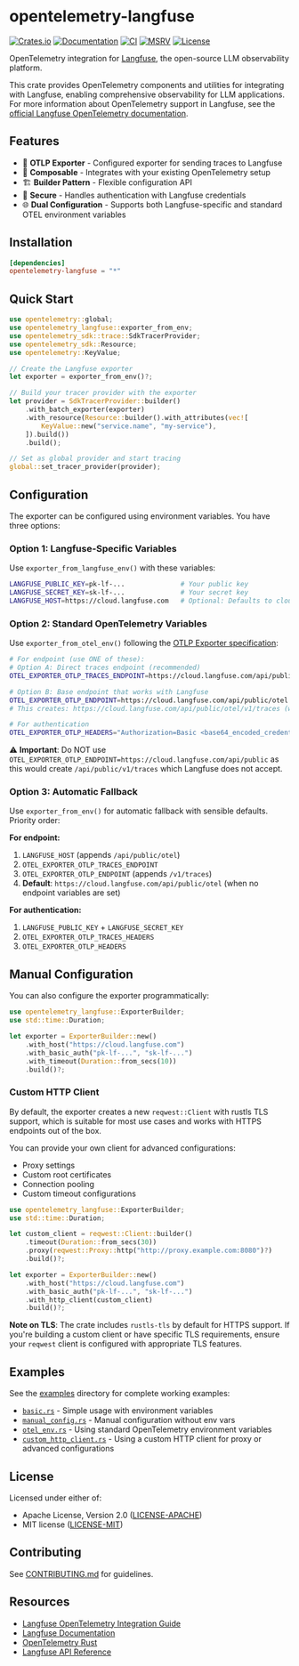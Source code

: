 # opentelemetry-langfuse

[![Crates.io](https://img.shields.io/crates/v/opentelemetry-langfuse.svg)](https://crates.io/crates/opentelemetry-langfuse)
[![Documentation](https://docs.rs/opentelemetry-langfuse/badge.svg)](https://docs.rs/opentelemetry-langfuse)
[![CI](https://github.com/genai-rs/opentelemetry-langfuse/workflows/CI/badge.svg)](https://github.com/genai-rs/opentelemetry-langfuse/actions)
[![MSRV](https://img.shields.io/badge/MSRV-1.82-blue)](https://blog.rust-lang.org/2024/10/17/Rust-1.82.0.html)
[![License](https://img.shields.io/crates/l/opentelemetry-langfuse)](./LICENSE-MIT)

OpenTelemetry integration for [Langfuse](https://langfuse.com), the open-source LLM observability platform.

This crate provides OpenTelemetry components and utilities for integrating with Langfuse, enabling comprehensive observability for LLM applications. For more information about OpenTelemetry support in Langfuse, see the [official Langfuse OpenTelemetry documentation](https://langfuse.com/integrations/native/opentelemetry).

## Features

- 🚀 **OTLP Exporter** - Configured exporter for sending traces to Langfuse
- 🔌 **Composable** - Integrates with your existing OpenTelemetry setup
- 🏗️ **Builder Pattern** - Flexible configuration API
- 🔐 **Secure** - Handles authentication with Langfuse credentials
- 🌐 **Dual Configuration** - Supports both Langfuse-specific and standard OTEL environment variables

## Installation

```toml
[dependencies]
opentelemetry-langfuse = "*"
```

## Quick Start

```rust
use opentelemetry::global;
use opentelemetry_langfuse::exporter_from_env;
use opentelemetry_sdk::trace::SdkTracerProvider;
use opentelemetry_sdk::Resource;
use opentelemetry::KeyValue;

// Create the Langfuse exporter
let exporter = exporter_from_env()?;

// Build your tracer provider with the exporter
let provider = SdkTracerProvider::builder()
    .with_batch_exporter(exporter)
    .with_resource(Resource::builder().with_attributes(vec![
        KeyValue::new("service.name", "my-service"),
    ]).build())
    .build();

// Set as global provider and start tracing
global::set_tracer_provider(provider);
```

## Configuration

The exporter can be configured using environment variables. You have three options:

### Option 1: Langfuse-Specific Variables
Use `exporter_from_langfuse_env()` with these variables:
```bash
LANGFUSE_PUBLIC_KEY=pk-lf-...              # Your public key
LANGFUSE_SECRET_KEY=sk-lf-...              # Your secret key
LANGFUSE_HOST=https://cloud.langfuse.com   # Optional: Defaults to cloud instance
```

### Option 2: Standard OpenTelemetry Variables
Use `exporter_from_otel_env()` following the [OTLP Exporter specification](https://github.com/open-telemetry/opentelemetry-specification/blob/main/specification/protocol/exporter.md#endpoint-urls-for-otlphttp):
```bash
# For endpoint (use ONE of these):
# Option A: Direct traces endpoint (recommended)
OTEL_EXPORTER_OTLP_TRACES_ENDPOINT=https://cloud.langfuse.com/api/public/otel

# Option B: Base endpoint that works with Langfuse
OTEL_EXPORTER_OTLP_ENDPOINT=https://cloud.langfuse.com/api/public/otel  # /v1/traces will be appended
# This creates: https://cloud.langfuse.com/api/public/otel/v1/traces (which Langfuse accepts)

# For authentication
OTEL_EXPORTER_OTLP_HEADERS="Authorization=Basic <base64_encoded_credentials>"
```

⚠️ **Important**: Do NOT use `OTEL_EXPORTER_OTLP_ENDPOINT=https://cloud.langfuse.com/api/public` as this would create `/api/public/v1/traces` which Langfuse does not accept.

### Option 3: Automatic Fallback
Use `exporter_from_env()` for automatic fallback with sensible defaults. Priority order:

**For endpoint:**
1. `LANGFUSE_HOST` (appends `/api/public/otel`)
2. `OTEL_EXPORTER_OTLP_TRACES_ENDPOINT`
3. `OTEL_EXPORTER_OTLP_ENDPOINT` (appends `/v1/traces`)
4. **Default**: `https://cloud.langfuse.com/api/public/otel` (when no endpoint variables are set)

**For authentication:**
1. `LANGFUSE_PUBLIC_KEY` + `LANGFUSE_SECRET_KEY`
2. `OTEL_EXPORTER_OTLP_TRACES_HEADERS`
3. `OTEL_EXPORTER_OTLP_HEADERS`

## Manual Configuration

You can also configure the exporter programmatically:

```rust
use opentelemetry_langfuse::ExporterBuilder;
use std::time::Duration;

let exporter = ExporterBuilder::new()
    .with_host("https://cloud.langfuse.com")
    .with_basic_auth("pk-lf-...", "sk-lf-...")
    .with_timeout(Duration::from_secs(10))
    .build()?;
```

### Custom HTTP Client

By default, the exporter creates a new `reqwest::Client` with rustls TLS support, which is suitable for most use cases and works with HTTPS endpoints out of the box.

You can provide your own client for advanced configurations:
- Proxy settings
- Custom root certificates
- Connection pooling
- Custom timeout configurations

```rust
use opentelemetry_langfuse::ExporterBuilder;
use std::time::Duration;

let custom_client = reqwest::Client::builder()
    .timeout(Duration::from_secs(30))
    .proxy(reqwest::Proxy::http("http://proxy.example.com:8080")?)
    .build()?;

let exporter = ExporterBuilder::new()
    .with_host("https://cloud.langfuse.com")
    .with_basic_auth("pk-lf-...", "sk-lf-...")
    .with_http_client(custom_client)
    .build()?;
```

**Note on TLS**: The crate includes `rustls-tls` by default for HTTPS support. If you're building a custom client or have specific TLS requirements, ensure your `reqwest` client is configured with appropriate TLS features.

## Examples

See the [examples](./examples) directory for complete working examples:

- [`basic.rs`](./examples/basic.rs) - Simple usage with environment variables
- [`manual_config.rs`](./examples/manual_config.rs) - Manual configuration without env vars
- [`otel_env.rs`](./examples/otel_env.rs) - Using standard OpenTelemetry environment variables
- [`custom_http_client.rs`](./examples/custom_http_client.rs) - Using a custom HTTP client for proxy or advanced configurations

## License

Licensed under either of:
- Apache License, Version 2.0 ([LICENSE-APACHE](LICENSE-APACHE))
- MIT license ([LICENSE-MIT](LICENSE-MIT))

## Contributing

See [CONTRIBUTING.md](CONTRIBUTING.md) for guidelines.

## Resources

- [Langfuse OpenTelemetry Integration Guide](https://langfuse.com/integrations/native/opentelemetry)
- [Langfuse Documentation](https://langfuse.com/docs)
- [OpenTelemetry Rust](https://github.com/open-telemetry/opentelemetry-rust)
- [Langfuse API Reference](https://api.reference.langfuse.com)